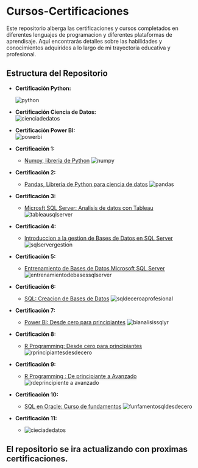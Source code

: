 # Cursos-Certificaciones

Este repositorio alberga las certificaciones y cursos completados en diferentes lenguajes de programacion y diferentes plataformas de aprendisaje. Aquí encontrarás detalles sobre las habilidades y conocimientos adquiridos a lo largo de mi trayectoria educativa y profesional.

## Estructura del Repositorio


- **Certificación Python:**
  
  ![python](https://github.com/user-attachments/assets/96bfb5e1-f0f1-4a00-9f93-9982ddeb1820)

- **Certificación Ciencia de Datos:**  
  ![cienciadedatos](https://github.com/user-attachments/assets/db6415dc-318e-4acc-b0a9-0cfbe40c8afa)

- **Certificación Power BI:**  
  ![powerbi](https://github.com/user-attachments/assets/1993b15d-3716-423a-9ef4-3844d9a5b91e)

- **Certificación 1:**
  - [Numpy, libreria de Python](https://udemy-certificate.s3.amazonaws.com/pdf/UC-0c2a2da5-ce98-4bae-ae28-76e3bd33d0ac.pdf)
  ![numpy](https://github.com/edSoto02/Cursos-Certificaciones/assets/106222946/e53bb01d-49a0-46fc-9d20-3ee7c5e24921)


- **Certificación 2:**
  - [Pandas, Libreria de Python para ciencia de datos](https://udemy-certificate.s3.amazonaws.com/pdf/UC-9712d6d5-7d0f-4148-8bab-c9e2ae153eaf.pdf)
  ![pandas](https://github.com/edSoto02/Cursos-Certificaciones/assets/106222946/312c38d0-5be7-4378-93c5-7d132b27d2f1)


- **Certificación 3:**
  - [Microsft SQL  Server: Analisis de datos con Tableau](https://udemy-certificate.s3.amazonaws.com/pdf/UC-b1d8f135-92a4-4681-aed1-9dd760b0e3af.pdf)
  ![tableausqlserver](https://github.com/edSoto02/Cursos-Certificaciones/assets/106222946/6b4bbc7f-2130-4a17-acd9-d0119ece471e)

  
  
 - **Certificación 4:**
   - [Introduccion a la gestion de Bases de Datos en SQL Server](https://udemy-certificate.s3.amazonaws.com/pdf/UC-91239a5d-a8d1-433e-b53d-fb32609a5597.pdf)
   ![sqlservergestion](https://github.com/edSoto02/Cursos-Certificaciones/assets/106222946/cec814ca-fbe9-4770-93f6-6362e1da48b1)

 - **Certificación 5:**
   - [Entrenamiento de Bases de Datos Microsoft SQL Server](https://udemy-certificate.s3.amazonaws.com/pdf/UC-e75a3595-e062-4fc0-ab08-57b57545ebc1.pdf)
   ![entrenamientodebasessqlserver](https://github.com/edSoto02/Cursos-Certificaciones/assets/106222946/ff663cbf-bafb-4a81-978d-cb1de6e8918b)

 - **Certificación 6:**
   - [SQL: Creacion de Bases de Datos](https://udemy-certificate.s3.amazonaws.com/image/UC-7cd1e54a-41ab-4f40-a5fd-e19d1e4e0ceb.jpg)
   ![sqldeceroaprofesional](https://github.com/edSoto02/Cursos-Certificaciones/assets/106222946/91639fb8-1658-4ba7-92c1-a6671d2dcb86)


 - **Certificación 7:**
   - [Power BI: Desde cero para principiantes](https://udemy-certificate.s3.amazonaws.com/pdf/UC-cf94cb84-878d-4351-90de-0dd9d7e2d807.pdf)
   ![bianalisissqlyr](https://github.com/edSoto02/Cursos-Certificaciones/assets/106222946/fba88961-6313-4d6e-9694-fa7c3417bfeb)

  
 - **Certificación 8:**
   - [R Programming: Desde cero para principiantes](https://udemy-certificate.s3.amazonaws.com/pdf/UC-deae4411-d5a1-4d40-8143-e2ec12f99c99.pdf)
   ![rprincipiantesdesdecero](https://github.com/edSoto02/Cursos-Certificaciones/assets/106222946/55d8e297-1e9d-4ddf-8104-30af5dc4624f)

  
 - **Certificación 9:**
   - [R Programming : De principiante a Avanzado](https://udemy-certificate.s3.amazonaws.com/pdf/UC-02857f4a-526f-471a-a6d0-9cb6a304177b.pdf)
   ![rdeprincipiente a avanzado](https://github.com/edSoto02/Cursos-Certificaciones/assets/106222946/090f2bc8-ffbc-4cf1-99f3-0bef32274725)

  
 - **Certificación 10:**
   - [SQL en Oracle: Curso de fundamentos](https://udemy-certificate.s3.amazonaws.com/pdf/UC-0af693a3-c22f-458d-8b2f-580ece599b56.pdf)
   ![funfamentosqldesdecero](https://github.com/edSoto02/Cursos-Certificaciones/assets/106222946/bdddb3f5-8b77-42d5-bdfb-0792879a3005)

- **Certificación 11:**
  - ![cieciadedatos](https://github.com/edSoto02/Cursos-Certificaciones/assets/106222946/1b45bdc5-fd87-4fce-a0e4-73a677130352)


## El repositorio se ira actualizando con proximas certificaciones.
